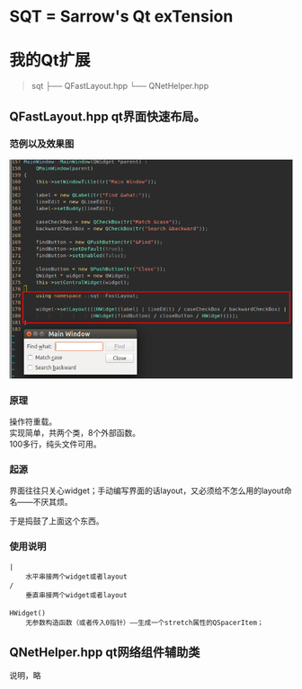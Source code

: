 # SQT = Sarrow's Qt exTension

# 我的Qt扩展

> sqt
>     ├── QFastLayout.hpp
>     └── QNetHelper.hpp

## QFastLayout.hpp qt界面快速布局。

### 范例以及效果图

![FastLayout Sample](./doc/img/fastlayout-example.png)

### 原理

操作符重载。  
实现简单，共两个类，8个外部函数。  
100多行，纯头文件可用。

### 起源

界面往往只关心widget；手动编写界面的话layout，又必须给不怎么用的layout命名——不厌其烦。

于是捣鼓了上面这个东西。

### 使用说明

    |
    	水平串接两个widget或者layout
    /
    	垂直串接两个widget或者layout

    HWidget()
    	无参数构造函数（或者传入0指针）——生成一个stretch属性的QSpacerItem；

## QNetHelper.hpp qt网络组件辅助类

说明，略
